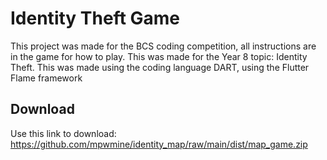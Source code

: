 # Identity Theft Game

This project was made for the BCS coding competition, all instructions are in the game for how to play. This was made for the Year 8 topic: Identity Theft. This was made using the coding language DART, using the Flutter Flame framework

## Download
Use this link to download: https://github.com/mpwmine/identity_map/raw/main/dist/map_game.zip
